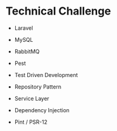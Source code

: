 # Technical Challenge

- Laravel 
- MySQL 
- RabbitMQ
- Pest

- Test Driven Development 
- Repository Pattern
- Service Layer
- Dependency Injection

- Pint / PSR-12


